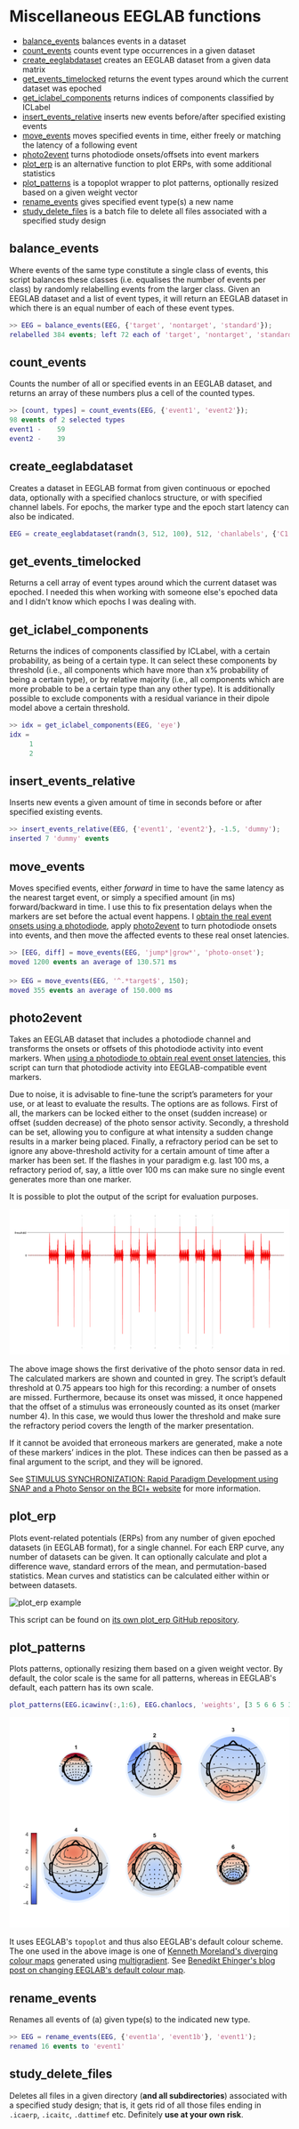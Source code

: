# Miscellaneous EEGLAB functions

- [balance_events](#balance_events) balances events in a dataset
- [count_events](#count_events) counts event type occurrences in a given dataset
- [create_eeglabdataset](#create_eeglabdataset) creates an EEGLAB dataset from a given data matrix
- [get_events_timelocked](#get_events_timelocked) returns the event types around which the current dataset was epoched
- [get_iclabel_components](#get_iclabel_components) returns indices of components classified by ICLabel
- [insert_events_relative](#insert_events_relative) inserts new events before/after specified existing events
- [move_events](#move_events) moves specified events in time, either freely or matching the latency of a following event
- [photo2event](#photo2event) turns photodiode onsets/offsets into event markers
- [plot_erp](#plot_erp) is an alternative function to plot ERPs, with some additional statistics
- [plot_patterns](#plot_patterns) is a topoplot wrapper to plot patterns, optionally resized based on a given weight vector
- [rename_events](#rename_events) gives specified event type(s) a new name
- [study_delete_files](#study_delete_files) is a batch file to delete all files associated with a specified study design


## balance_events
Where events of the same type constitute a single class of events, this script balances these classes (i.e. equalises the number of events per class) by randomly relabelling events from the larger class. Given an EEGLAB dataset and a list of event types, it will return an EEGLAB dataset in which there is an equal number of each of these event types. 

```matlab
>> EEG = balance_events(EEG, {'target', 'nontarget', 'standard'});
relabelled 384 events; left 72 each of 'target', 'nontarget', 'standard'
````


## count_events
Counts the number of all or specified events in an EEGLAB dataset, and returns an array of these numbers plus a cell of the counted types.

```matlab
>> [count, types] = count_events(EEG, {'event1', 'event2'});
98 events of 2 selected types
event1 -    59
event2 -    39
```


## create_eeglabdataset
Creates a dataset in EEGLAB format from given continuous or epoched data, optionally with a specified chanlocs structure, or with specified channel labels. For epochs, the marker type and the epoch start latency can also be indicated.

```matlab
EEG = create_eeglabdataset(randn(3, 512, 100), 512, 'chanlabels', {'C1', 'C2', 'C3'}, 'xmin', -0.2);
```


## get_events_timelocked
Returns a cell array of event types around which the current dataset was epoched. I needed this when working with someone else's epoched data and I didn't know which epochs I was dealing with.


## get_iclabel_components
Returns the indices of components classified by ICLabel, with a certain probability, as being of a certain type. It can select these components by threshold (i.e., all components which have more than x% probability of being a certain type), or by relative majority (i.e., all components which are more probable to be a certain type than any other type). It is additionally possible to exclude components with a residual variance in their dipole model above a certain threshold.

```matlab
>> idx = get_iclabel_components(EEG, 'eye')
idx =
     1
     2
```


## insert_events_relative
Inserts new events a given amount of time in seconds before or after specified existing events. 

```matlab
>> insert_events_relative(EEG, {'event1', 'event2'}, -1.5, 'dummy');
inserted 7 'dummy' events
```


## move_events
Moves specified events, either _forward_ in time to have the same latency as the nearest target event, or simply a specified amount (in ms) forward/backward in time. I use this to fix presentation delays when the markers are set before the actual event happens. I [obtain the real event onsets using a photodiode](https://bci.plus/photosensor), apply [photo2event](#photo2event) to turn photodiode onsets into events, and then move the affected events to these real onset latencies.

```matlab
>> [EEG, diff] = move_events(EEG, 'jump*|grow*', 'photo-onset');
moved 1200 events an average of 130.571 ms

>> EEG = move_events(EEG, '^.*target$', 150);
moved 355 events an average of 150.000 ms
```


## photo2event
Takes an EEGLAB dataset that includes a photodiode channel and transforms the onsets or offsets of this photodiode activity into event markers. When [using a photodiode to obtain real event onset latencies](https://bci.plus/photosensor), this script can turn that photodiode activity into EEGLAB-compatible event markers.

Due to noise, it is advisable to fine-tune the script’s parameters for your use, or at least to evaluate the results. The options are as follows. First of all, the markers can be locked either to the onset (sudden increase) or offset (sudden decrease) of the photo sensor activity. Secondly, a threshold can be set, allowing you to configure at what intensity a sudden change results in a marker being placed. Finally, a refractory period can be set to ignore any above-threshold activity for a certain amount of time after a marker has been set. If the flashes in your paradigm e.g. last 100 ms, a refractory period of, say, a little over 100 ms can make sure no single event generates more than one marker.

It is possible to plot the output of the script for evaluation purposes.

![photo2event plot](./photo2event.png)

The above image shows the first derivative of the photo sensor data in red. The calculated markers are shown and counted in grey. The script’s default threshold at 0.75 appears too high for this recording: a number of onsets are missed. Furthermore, because its onset was missed, it once happened that the offset of a stimulus was erroneously counted as its onset (marker number 4). In this case, we would thus lower the threshold and make sure the refractory period covers the length of the marker presentation.

If it cannot be avoided that erroneous markers are generated, make a note of these markers’ indices in the plot. These indices can then be passed as a final argument to the script, and they will be ignored.

See [STIMULUS SYNCHRONIZATION: Rapid Paradigm Development using SNAP and a Photo Sensor on the BCI+ website](https://bci.plus/photosensor) for more information.


## plot_erp
Plots event-related potentials (ERPs) from any number of given epoched datasets (in EEGLAB format), for a single channel. For each ERP curve, any number of datasets can be given. It can optionally calculate and plot a difference wave, standard errors of the mean, and permutation-based statistics. Mean curves and statistics can be calculated either within or between datasets.

![plot_erp example](https://raw.githubusercontent.com/lrkrol/plot_erp/master/plot_erp-diff.png)

This script can be found on [its own plot_erp GitHub repository](https://github.com/lrkrol/plot_erp).


## plot_patterns
Plots patterns, optionally resizing them based on a given weight vector. By default, the color scale is the same for all patterns, whereas in EEGLAB's default, each pattern has its own scale.

```matlab
plot_patterns(EEG.icawinv(:,1:6), EEG.chanlocs, 'weights', [3 5 6 6 5 3]);
```

![plot_patterns example](./plot_patterns.png)

It uses EEGLAB's `topoplot` and thus also EEGLAB's default colour scheme. The one used in the above image is one of [Kenneth Moreland's diverging colour maps](https://www.kennethmoreland.com/color-maps) generated using [multigradient](https://github.com/lrkrol/multigradient). See [Benedikt Ehinger's blog post on changing EEGLAB's default colour map](https://benediktehinger.de/blog/science/eeglab-gracefully-overwrite-the-default-colormap).


## rename_events

Renames all events of (a) given type(s) to the indicated new type.

```matlab
>> EEG = rename_events(EEG, {'event1a', 'event1b'}, 'event1');
renamed 16 events to 'event1'
```


## study_delete_files
Deletes all files in a given directory (**and all subdirectories**) associated with a specified study design; that is, it gets rid of all those files ending in `.icaerp`, `.icaitc`, `.dattimef` etc.  Definitely **use at your own risk**.